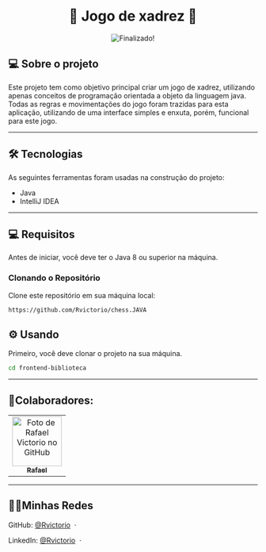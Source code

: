 <h1 align="center"> 
	🚧 Jogo de xadrez 🚧
</h1>

<p align="center">
	<img alt="Finalizado!" src="https://img.shields.io/badge/STATUS-EM%20DESENVOLVIMENTO-green">
</p>

## 💻 Sobre o projeto

Este projeto tem como objetivo principal criar um jogo de xadrez, utilizando apenas conceitos de programação orientada a objeto da linguagem java. 
Todas as regras e movimentações do jogo foram trazidas para esta aplicação, utilizando de uma interface simples e enxuta, porém, funcional para este
jogo.


---

## 🛠 Tecnologias

As seguintes ferramentas foram usadas na construção do projeto:

* Java
* IntelliJ IDEA

---

## 💻 Requisitos

Antes de iniciar, você deve ter o Java 8 ou superior na máquina.

### Clonando o Repositório

Clone este repositório em sua máquina local:

```bash
https://github.com/Rvictorio/chess.JAVA
```

## ⚙️ Usando

Primeiro, você deve clonar o projeto na sua máquina.

```bash
cd frontend-biblioteca
```


---

## 🦾Colaboradores:
<table>
  <tr>
    <td align="center">
      <a href="http://github.com/rvictorio">
        <img src="https://avatars.githubusercontent.com/rvictorio" width="100px;" alt="Foto de Rafael Victorio no GitHub"/><br>
        <sub>
          <b>Rafael</b>
        </sub>
      </a>
    </td>
  </tr>
</table>

---

## 🧑‍💻Minhas Redes

GitHub: [@Rvictorio](https://github.com/rvictorio) &nbsp;&middot;&nbsp;

LinkedIn: [@Rvictorio](https://www.linkedin.com/in/rvictorio/) &nbsp;&middot;&nbsp;
